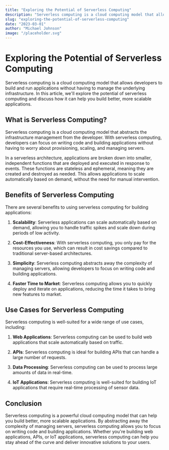 ```yaml
---
title: "Exploring the Potential of Serverless Computing"
description: "Serverless computing is a cloud computing model that allows developers to build and run applications without having to manage the..."
slug: "exploring-the-potential-of-serverless-computing"
date: "2023-03-01"
author: "Michael Johnson"
image: "/placeholder.svg"
---
```


# Exploring the Potential of Serverless Computing

Serverless computing is a cloud computing model that allows developers to build and run applications without having to manage the underlying infrastructure. In this article, we'll explore the potential of serverless computing and discuss how it can help you build better, more scalable applications.

## What is Serverless Computing?

Serverless computing is a cloud computing model that abstracts the infrastructure management from the developer. With serverless computing, developers can focus on writing code and building applications without having to worry about provisioning, scaling, and managing servers.

In a serverless architecture, applications are broken down into smaller, independent functions that are deployed and executed in response to events. These functions are stateless and ephemeral, meaning they are created and destroyed as needed. This allows applications to scale automatically based on demand, without the need for manual intervention.

## Benefits of Serverless Computing

There are several benefits to using serverless computing for building applications:

1. **Scalability**: Serverless applications can scale automatically based on demand, allowing you to handle traffic spikes and scale down during periods of low activity.

2. **Cost-Effectiveness**: With serverless computing, you only pay for the resources you use, which can result in cost savings compared to traditional server-based architectures.

3. **Simplicity**: Serverless computing abstracts away the complexity of managing servers, allowing developers to focus on writing code and building applications.

4. **Faster Time to Market**: Serverless computing allows you to quickly deploy and iterate on applications, reducing the time it takes to bring new features to market.

## Use Cases for Serverless Computing

Serverless computing is well-suited for a wide range of use cases, including:

1. **Web Applications**: Serverless computing can be used to build web applications that scale automatically based on traffic.

2. **APIs**: Serverless computing is ideal for building APIs that can handle a large number of requests.

3. **Data Processing**: Serverless computing can be used to process large amounts of data in real-time.

4. **IoT Applications**: Serverless computing is well-suited for building IoT applications that require real-time processing of sensor data.

## Conclusion

Serverless computing is a powerful cloud computing model that can help you build better, more scalable applications. By abstracting away the complexity of managing servers, serverless computing allows you to focus on writing code and building applications. Whether you're building web applications, APIs, or IoT applications, serverless computing can help you stay ahead of the curve and deliver innovative solutions to your users.